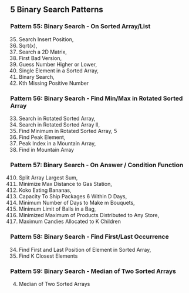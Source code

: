 ## 5 Binary Search Patterns

### Pattern 55: Binary Search - On Sorted Array/List	
35. Search Insert Position, 
69. Sqrt(x), 
74. Search a 2D Matrix, 
278. First Bad Version, 
374. Guess Number Higher or Lower, 
540. Single Element in a Sorted Array, 
704. Binary Search, 
1539. Kth Missing Positive Number

### Pattern 56: Binary Search - Find Min/Max in Rotated Sorted Array	
33. Search in Rotated Sorted Array,
81. Search in Rotated Sorted Array II,
153. Find Minimum in Rotated Sorted Array, 5 
162. Find Peak Element, 
852. Peak Index in a Mountain Array, 
1095. Find in Mountain Array

### Pattern 57: Binary Search - On Answer / Condition Function	
410. Split Array Largest Sum, 
774. Minimize Max Distance to Gas Station, 
875. Koko Eating Bananas, 
1011. Capacity To Ship Packages 6  Within D Days, 
1482. Minimum Number of Days to Make m Bouquets, 
1760. Minimum Limit of Balls in a Bag, 
2064. Minimized Maximum of Products Distributed to Any Store, 
2226. Maximum Candies Allocated to K Children

### Pattern 58: Binary Search - Find First/Last Occurrence	
34. Find First and Last Position of Element in Sorted Array, 
658. Find K Closest Elements

### Pattern 59: Binary Search - Median of Two Sorted Arrays	
4. Median of Two Sorted Arrays